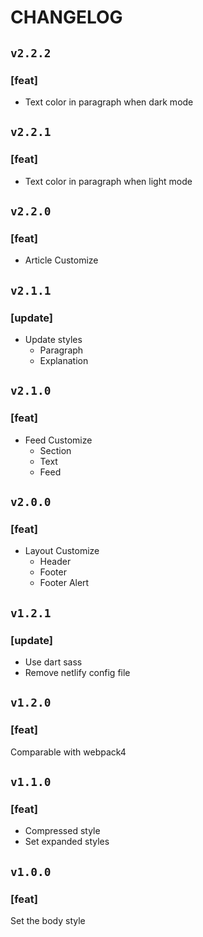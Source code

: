 # CHANGELOG

## `v2.2.2`

### [feat]
- Text color in paragraph when dark mode

## `v2.2.1`

### [feat]
- Text color in paragraph when light mode

## `v2.2.0`

### [feat]
- Article Customize

## `v2.1.1`

### [update]
- Update styles
  - Paragraph
  - Explanation

## `v2.1.0`

### [feat]
- Feed Customize
  - Section
  - Text
  - Feed

## `v2.0.0`

### [feat]
- Layout Customize
  - Header
  - Footer
  - Footer Alert

## `v1.2.1`

### [update]
- Use dart sass
- Remove netlify config file

## `v1.2.0`

### [feat]
Comparable with webpack4

## `v1.1.0`

### [feat]
- Compressed style
- Set expanded styles

## `v1.0.0`

### [feat]
Set the body style
